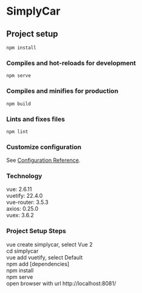 # SimplyCar

## Project setup

```
npm install
```

### Compiles and hot-reloads for development

```
npm serve
```

### Compiles and minifies for production

```
npm build
```

### Lints and fixes files

```
npm lint
```

### Customize configuration

See [Configuration Reference](https://cli.vuejs.org/config/).

### Technology

vue: 2.6.11\
vuetify: 22.4.0\
vue-router: 3.5.3\
axios: 0.25.0\
vuex: 3.6.2

### Project Setup Steps

vue create simplycar, select Vue 2\
cd simplycar\
vue add vuetify, select Default\
npm add [dependencies]\
npm install\
npm serve\
open browser with url http://localhost:8081/
